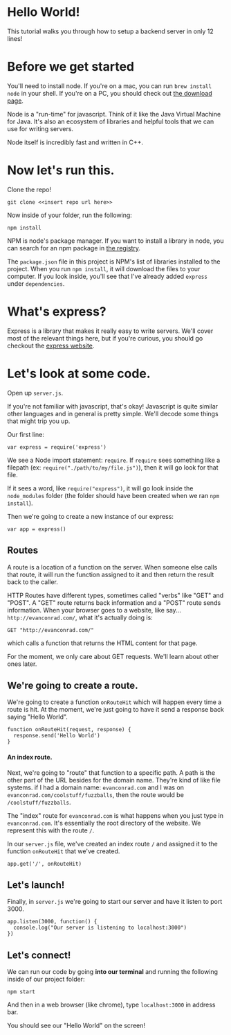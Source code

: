 # Hello World!

This tutorial walks you through how to setup a backend server in only 12 lines!

# Before we get started

You'll need to install node. If you're on a mac, you can run `brew install node` in your shell. If you're on a PC, you should check out [the download page](https://nodejs.org/en/download/).

Node is a "run-time" for javascript. Think of it like the Java Virtual Machine for Java. It's also an ecosystem of libraries and helpful tools that we can use for writing servers.

Node itself is incredibly fast and written in C++.

# Now let's run this.

Clone the repo!

```
git clone <<insert repo url here>>
```

Now inside of your folder, run the following:

```
npm install
```

NPM is node's package manager. If you want to install a library in node, you can search for an npm package in [the registry](https://www.npmjs.com/).

The `package.json` file in this project is NPM's list of libraries installed to the project. When you run `npm install`, it will download the files to your computer. If you look inside, you'll see that I've already added `express` under `dependencies`.

# What's express?

Express is a library that makes it really easy to write servers. We'll cover most of the relevant things here, but if you're curious, you should go checkout the [express website](http://expressjs.com/).

# Let's look at some code.
Open up `server.js`.

If you're not familiar with javascript, that's okay! Javascript is quite similar other languages and in general is pretty simple. We'll decode some things that might trip you up.

Our first line:

```
var express = require('express')
```

We see a Node import statement: `require`. If `require` sees something like a filepath (ex: `require("./path/to/my/file.js")`), then it will go look for that file.

If it sees a word, like `require("express")`, it will go look inside the `node_modules` folder (the folder should have been created when we ran `npm install`).

Then we're going to create a new instance of our express:

```
var app = express()
```

## Routes

A route is a location of a function on the server. When someone else calls that route, it will run the function assigned to it and then return the result back to the caller.

HTTP Routes have different types, sometimes called "verbs" like "GET" and "POST". A "GET" route returns back information and a "POST" route sends information. When your browser goes to a website, like say... `http://evanconrad.com/`, what it's actually doing is:

```
GET "http://evanconrad.com/"
```

which calls a function that returns the HTML content for that page.

For the moment, we only care about GET requests. We'll learn about other ones later.

## We're going to create a route.

We're going to create a function `onRouteHit` which will happen every time a route is hit. At the moment, we're just going to have it send a response back saying "Hello World".

```
function onRouteHit(request, response) {
  response.send('Hello World')
}
```

#### An index route.

Next, we're going to "route" that function to a specific path. A path is the other part of the URL besides for the domain name. They're kind of like file systems. if I had a domain name: `evanconrad.com` and I was on `evanconrad.com/coolstuff/fuzzballs`, then the route would be `/coolstuff/fuzzballs`.

The "index" route for `evanconrad.com` is what happens when you just type in `evanconrad.com`. It's essentially the root directory of the website. We represent this with the route `/`.

In our `server.js` file, we've created an index route `/` and assigned it to the function `onRouteHit` that we've created.

```
app.get('/', onRouteHit)
```

## Let's launch!

Finally, in `server.js` we're going to start our server and have it listen to port 3000.

```
app.listen(3000, function() {
  console.log("Our server is listening to localhost:3000")
})
```


## Let's connect!

We can run our code by going **into our terminal** and running the following inside of our project folder:

```
npm start
```

And then in a web browser (like chrome), type `localhost:3000` in address bar.

You should see our "Hello World" on the screen!
